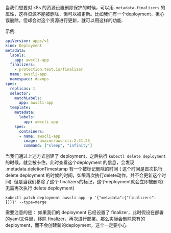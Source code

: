当我们想要对 k8s 的资源设置删除保护的时候，可以用`.metadata.finalizers` 的属性，这样资源不能被删除，但可以被更新。比如我们有一个deployment，担心误删除，但却会对这个资源进行更新，就可以用这样的功能.

示例:

```yaml
apiVersion: apps/v1
kind: Deployment
metadata:
  labels:
    app: awscli-app
  finalizers:
    - protection.test.io/finalizer
  name: awscli-app
  namespace: devops
spec:
  replicas: 1
  selector:
    matchLabels:
      app: awscli-app
  template:
    metadata:
      labels:
        app: awscli-app
    spec:
      containers:
      - name: awscli-app
        image: amazon/aws-cli:2.31.25
        command: ["sleep", "infinity"]

```

当我们通过上述方式创建了 deployment，之后执行 `kubectl delete deployment` 的时候，就会被卡住。此时查看这个deployment 的信息，会发现 .metadata.deletionTimestamp 有一个被标记删除的时间 ( 这个时间是首次执行 delete deployment 的时候的时间，如果再次执行delete动作，并不会更新这个时间).
但是当我们移除了这个 finalizers的标记，这个deployment就会立即被删除( 无需再次执行 delete deployment)
```shell
kubectl patch deployment awscli-app -p '{"metadata":{"finalizers":[]}}' --type=merge
```

需要注意的是：
如果我们的 deployment 已经设置了 finalizer，此时假设在部署的yaml文件里，移除 finalizer，再次进行部署。那么实际会删除原有的deployment，而不会创建新的deployment。这个一定要小心

